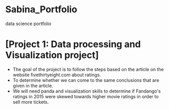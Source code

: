 # Sabina_Portfolio
data science portfolio

# [Project 1: Data processing and Visualization project]
* The goal of the project is to follow the steps based on the article on the website fivethirtyeight.com about ratings.
* To determine whether we can come to the same conclusions that are given in the article.
* We will need panda and visualization skills to determine if Fandango's ratings in 2015 were skewed towards higher movie ratings in order to sell more tickets.
